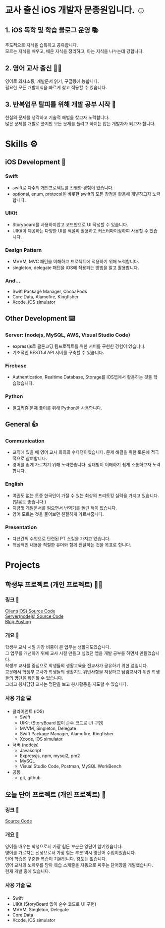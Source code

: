 # 교사 출신 iOS 개발자 문종원입니다. ☺️
## 1. iOS 독학 및 학습 블로그 운영 📚
주도적으로 지식을 습득하고 공유합니다.  
모르는 지식을 배우고, 배운 지식을 정리하고, 아는 지식을 나누는데 강합니다.
## 2. 영어 교사 출신 👨‍🏫
영어로 의사소통, 개발문서 읽기, 구글링에 능합니다.  
필요한 모든 개발지식을 빠르게 찾고 적용할 수 있습니다.
## 3. 반복업무 탈피를 위해 개발 공부 시작 💼
현실의 문제를 생각하고 기술적 해법을 찾고자 노력합니다.  
많은 문제를 개발로 풀지만 모든 문제를 풀려고 하지는 않는 개발자가 되고자 합니다.


# Skills ⚙️
## iOS Development 🍎
### Swift
- swift로 다수의 개인프로젝트를 진행한 경험이 있습니다.  
- optional, enum, protocol을 비롯한 swift의 모든 장점을 활용해 개발하고자 노력합니다.

### UIKit
- Storyboard를 사용하지않고 코드만으로 UI 작성할 수 있습니다.
- UIKit이 제공하는 다양한 UI를 적절히 활용하고 커스터마이징하여 사용할 수 있습니다.

### Design Pattern
- MVVM, MVC 패턴을 이해하고 프로젝트에 적용하기 위해 노력합니다.  
- singleton, delegate 패턴을 iOS에 적용되는 방법을 알고 활용합니다.

### And...
- Swift Package Manager, CocoaPods
- Core Data, Alamofire, Kingfisher
- Xcode, iOS simulator

## Other Development ⌨️
### Server: (nodejs, MySQL, AWS, Visual Studio Code)
- expressjs로 클론코딩 팀프로젝트를 위한 서버를 구현한 경험이 있습니다.
- 기초적인 RESTful API 서버를 구축할 수 있습니다.  
### Firebase
- Authentication, Realtime Database, Storage를 iOS앱에서 활용하는 것을 학습했습니다.
### Python
- 알고리즘 문제 풀이를 위해 Python을 사용합니다.

## General 👍 
### Communication
- 교직에 있을 때 영어 교사 회의의 수다쟁이였습니다. 문제 해결을 위한 토론에 적극적으로 참여합니다.
- 영어를 쉽게 가르치기 위해 노력했습니다. 상대방이 이해하기 쉽게 소통하고자 노력합니다.  
### English
- 여권도 없는 토종 한국인이 가질 수 있는 최상의 프리토킹 실력을 가지고 있습니다. (발음도 좋습니다.)  
- 지금껏 개발문서를 읽으면서 번역기를 돌린 적이 없습니다.  
- 영어 모르는 것을 물어보면 친절하게 가르쳐줍니다.  
### Presentation
- 다년간의 수업으로 단련된 PT 스킬을 가지고 있습니다.  
- 핵심적인 내용을 적절한 유머와 함께 전달하는 것을 목표로 합니다.

# Projects

## 학생부 프로젝트 (개인 프로젝트) 👨‍🏫
### 링크 🔗 
[Client(iOS) Source Code](https://github.com/SteadySlower/HSB)  
[Server(nodejs) Source Code](https://github.com/SteadySlower/HSB_server)  
[Blog Posting](https://velog.io/@comdongsam)  
### 개요 📄
학생부 교사 시절 가장 비중이 큰 업무는 생활지도였습니다.  
그 업무를 개선하기 위해 교사 시절 만들고 싶었던 앱을 개발 공부를 하면서 만들었습니다.  
학생부 교사를 중심으로 학생들의 생활교육을 전교사가 공유하기 위한 앱입니다.  
교문에서 학생부 교사가 학생들의 생활지도 위반사항을 저장하고 담임교사가 위반 학생들의 명단을 확인할 수 있습니다.  
그리고 봉사담당 교사는 명단을 보고 봉사활동을 지도할 수 있습니다. 
### 사용 기술 💻
- 클라이언트 (iOS)
    - Swift
    - UIKit (StoryBoard 없이 순수 코드로 UI 구현)
    - MVVM, Singleton, Delegate
    - Swift Package Manager, Alamofire, Kingfisher
    - Xcode, iOS simulator
- 서버 (nodejs)
    - Javascript
    - Expressjs, npm, mysql2, pm2
    - MySQL
    - Visual Studio Code, Postman, MySQL WorkBench
- 공통
    - git, github

## 오늘 단어 프로젝트 (개인 프로젝트) 📝
### 링크 🔗 
[Source Code](https://github.com/SteadySlower/schedule_words)
### 개요 📄
영어를 배우는 학생으로서 가장 힘든 부분은 영단어 암기였습니다.  
영어를 가르치는 선생으로서 가장 힘든 부분 역시 영단어 수업이었습니다.  
단어 학습은 꾸준한 복습이 기본입니다. 왕도는 없습니다.  
영어 교사의 노하우를 담아 복습 스케줄을 자동으로 짜주는 단어장을 개발했습니다.  
현재 개발 중에 있습니다.
### 사용 기술 💻
- Swift
- UIKit (StoryBoard 없이 순수 코드로 UI 구현)
- MVVM, Singleton, Delegate
- Core Data
- Xcode, iOS simulator


